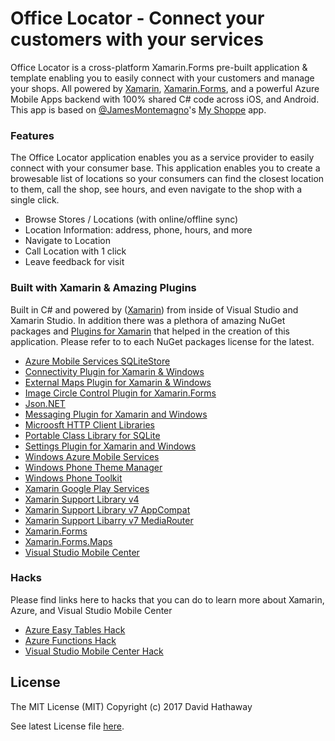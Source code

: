 # Office Locator - Connect your customers with your services

Office Locator is a cross-platform Xamarin.Forms pre-built application & template enabling you to easily connect with your customers and manage your shops. All powered by [Xamarin](http://www.xamarin.com), [Xamarin.Forms](http://www.xamarin.com/forms), and  a powerful Azure Mobile Apps backend with 100% shared C# code across iOS, and Android.  This app is based on [@JamesMontemagno](http://www.twitter.com/jamesmontemagno)'s [My Shoppe](https://github.com/jamesmontemagno/myshoppe) app.

### Features
The Office Locator application enables you as a service provider to easily connect with your consumer base. This application  enables you to create a browesable list of locations so your consumers can find the closest location to them, call the shop, see hours, and even navigate to the shop with a single click.

* Browse Stores / Locations (with online/offline sync)
* Location Information: address, phone, hours, and more
* Navigate to Location
* Call Location with 1 click
* Leave feedback for visit

### Built with Xamarin & Amazing Plugins
Built in C# and powered by ([Xamarin](http://www.xamarin.com)) from inside of Visual Studio and Xamarin Studio. In addition there was a plethora of amazing NuGet packages and [Plugins for Xamarin](http://www.github.com/xamarin/plugins) that helped in the creation of this application. Please refer to to each NuGet packages license for the latest.

* [Azure Mobile Services SQLiteStore](https://www.nuget.org/packages/WindowsAzure.MobileServices.SQLiteStore/2.0.0-beta)
* [Connectivity Plugin for Xamarin & Windows](https://www.nuget.org/packages/Xam.Plugin.Connectivity/)
* [External Maps Plugin for Xamarin & Windows](https://www.nuget.org/packages/Xam.Plugin.ExternalMaps/)
* [Image Circle Control Plugin for Xamarin.Forms](https://www.nuget.org/packages/Xam.Plugins.Forms.ImageCircle/)
* [Json.NET](https://www.nuget.org/packages/Newtonsoft.Json/)
* [Messaging Plugin for Xamarin and Windows](https://www.nuget.org/packages/Xam.Plugins.Messaging/)
* [Microosft HTTP Client Libraries](https://www.nuget.org/packages/Microsoft.Net.Http/)
* [Portable Class Library for SQLite](https://www.nuget.org/packages/SQLitePCL/)
* [Settings Plugin for Xamarin and Windows](https://www.nuget.org/packages/Xam.Plugins.Settings/)
* [Windows Azure Mobile Services](https://www.nuget.org/packages/WindowsAzure.MobileServices/2.0.0-beta)
* [Windows Phone Theme Manager](https://www.nuget.org/packages/PhoneThemeManager/)
* [Windows Phone Toolkit](https://www.nuget.org/packages/WPtoolkit/)
* [Xamarin Google Play Services](https://www.nuget.org/packages/Xamarin.GooglePlayServices/)
* [Xamarin Support Library v4](https://www.nuget.org/packages/Xamarin.Android.Support.v4/)
* [Xamarin Support Library v7 AppCompat](https://www.nuget.org/packages/Xamarin.Android.Support.v7.AppCompat/)
* [Xamarin Support Libarry v7 MediaRouter](https://www.nuget.org/packages/Xamarin.Android.Support.v7.MediaRouter/)
* [Xamarin.Forms](https://www.nuget.org/packages/Xamarin.Forms/)
* [Xamarin.Forms.Maps](https://www.nuget.org/packages/Xamarin.Forms.Maps)
* [Visual Studio Mobile Center](https://www.nuget.org/profiles/mobile-center/)

### Hacks

Please find links here to hacks that you can do to learn more about Xamarin, Azure, and Visual Studio Mobile Center

* [Azure Easy Tables Hack](hacks/easy-table-hack.md)
* [Azure Functions Hack](hacks/functions-hack.md)
* [Visual Studio Mobile Center Hack](hacks/mobile-center-hack.md)

## License
The MIT License (MIT)
Copyright (c) 2017 David Hathaway

See latest License file [here](LICENSE.md).
